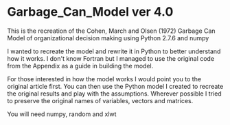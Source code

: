 Garbage_Can_Model ver 4.0
=================

This is the recreation of the Cohen, March and Olsen (1972) Garbage Can Model of
organizational decision making using Python 2.7.6 and numpy

I wanted to recreate the model and rewrite it in Python to better understand how it works.
I don't know Fortran but I managed to use the original code from the Appendix as a guide
in building the model. 

For those interested in how the model works I would point you to the original article first.
You can then use the Python model I created to recreate the original results and play
with the assumptions. Wherever possible I tried to preserve the original names of variables,
vectors and matrices.

You will need numpy, random and xlwt
